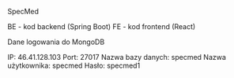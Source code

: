 SpecMed

BE - kod backend (Spring Boot)
FE - kod frontend (React)

Dane logowania do MongoDB

IP: 46.41.128.103
Port: 27017
Nazwa bazy danych: specmed
Nazwa użytkownika: specmed
Hasło: specmed1

